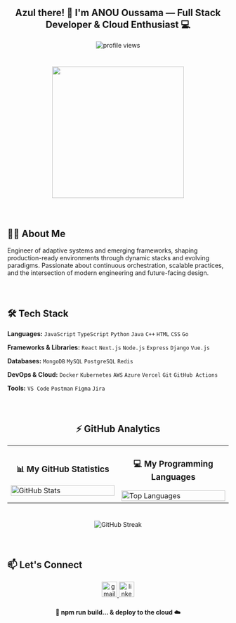 <h2 align="center">Azul there! 👋 I'm ANOU Oussama — Full Stack Developer & Cloud Enthusiast 💻</h2>

<div align="center">
  <img src="https://komarev.com/ghpvc/?username=Usmaexe&label=Profile%20views&color=0e75b6&style=flat" alt="profile views" />
</div>

###

<br clear="both">

<div align="center">
  <img height="300" src="https://user-images.githubusercontent.com/74038190/225813708-98b745f2-7d22-48cf-9150-083f1b00d6c9.gif"  />
</div>

###

<br clear="both">

## 🧑‍💻 About Me
Engineer of adaptive systems and emerging frameworks, shaping production-ready environments through dynamic stacks and evolving paradigms.
Passionate about continuous orchestration, scalable practices, and the intersection of modern engineering and future-facing design.

###

<br clear="both">

## 🛠️ Tech Stack

**Languages:**
`JavaScript` `TypeScript` `Python` `Java` `C++` `HTML` `CSS` `Go`

**Frameworks & Libraries:**
`React` `Next.js` `Node.js` `Express` `Django` `Vue.js`

**Databases:**
`MongoDB` `MySQL` `PostgreSQL` `Redis`

**DevOps & Cloud:**
`Docker` `Kubernetes` `AWS` `Azure` `Vercel` `Git` `GitHub Actions`

**Tools:**
`VS Code` `Postman` `Figma` `Jira`

###

<br clear="both">

<div align="center">
  <h2>⚡ GitHub Analytics</h2>
</div>

<div align="center">
  <table>
    <tr>
      <td width="50%">
        <h3 align="center">📊 My GitHub Statistics</h3>
        <img src="https://github-readme-stats.vercel.app/api?username=Usmaexe&show_icons=true&theme=tokyonight&hide_border=true&count_private=true&include_all_commits=true" alt="GitHub Stats" width="100%"/>
      </td>
      <td width="50%">
        <h3 align="center">💻 My Programming Languages</h3>
        <img src="https://github-readme-stats.vercel.app/api/top-langs/?username=Usmaexe&layout=compact&theme=tokyonight&hide_border=true&langs_count=10&card_width=400" alt="Top Languages" width="100%"/>
      </td>
    </tr>
  </table>
</div>

###

<br clear="both">

<div align="center">
  <img src="https://github-readme-streak-stats.herokuapp.com/?user=Usmaexe&theme=tokyonight&hide_border=true" alt="GitHub Streak" />
</div>

###

<br clear="both">

## 📫 Let's Connect

<div align="center">
  <a href="mailto:oussamanou30@gmail.com" target="_blank">
    <img src="https://img.shields.io/static/v1?message=Gmail&logo=gmail&label=&color=D14836&logoColor=white&labelColor=&style=for-the-badge" height="35" alt="gmail logo"  />
  </a>
  <a href="https://www.linkedin.com/in/oussama-anou" target="_blank">
    <img src="https://img.shields.io/static/v1?message=LinkedIn&logo=linkedin&label=&color=0077B5&logoColor=white&labelColor=&style=for-the-badge" height="35" alt="linkedin logo"  />
  </a>
</div>

###

<div align="center">
  <p><b>🚀 npm run build… & deploy to the cloud ☁️</b></p>
</div>
